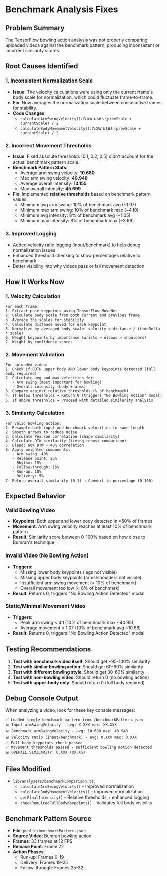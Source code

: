 # Benchmark Analysis Fixes

## Problem Summary
The TensorFlow bowling action analysis was not properly comparing uploaded videos against the benchmark pattern, producing inconsistent or incorrect similarity scores.

## Root Causes Identified

### 1. **Inconsistent Normalization Scale**
- **Issue**: The velocity calculations were using only the current frame's body scale for normalization, which could fluctuate frame-to-frame.
- **Fix**: Now averages the normalization scale between consecutive frames for stability.
- **Code Changes**:
  - `calculateArmSwingVelocity()`: Now uses `(prevScale + currentScale) / 2`
  - `calculateBodyMovementVelocity()`: Now uses `(prevScale + currentScale) / 2`

### 2. **Incorrect Movement Thresholds**
- **Issue**: Fixed absolute thresholds (0.1, 0.2, 0.5) didn't account for the actual benchmark pattern scale.
- **Benchmark Pattern Stats**:
  - Average arm swing velocity: **10.680**
  - Max arm swing velocity: **40.948**
  - Average overall intensity: **13.155**
  - Max overall intensity: **45.699**
- **Fix**: Implemented **relative thresholds** based on benchmark pattern values:
  - Minimum avg arm swing: 10% of benchmark avg (~1.07)
  - Minimum max arm swing: 10% of benchmark max (~4.10)
  - Minimum avg intensity: 8% of benchmark avg (~1.05)
  - Minimum max intensity: 8% of benchmark max (~3.66)

### 3. **Improved Logging**
- Added velocity ratio logging (input/benchmark) to help debug normalization issues
- Enhanced threshold checking to show percentages relative to benchmark
- Better visibility into why videos pass or fail movement detection

## How It Works Now

### 1. **Velocity Calculation**
```
For each frame:
1. Extract pose keypoints using TensorFlow MoveNet
2. Calculate body scale from both current and previous frame
3. Average the scales for stability
4. Calculate distance moved for each keypoint
5. Normalize by averaged body scale: velocity = distance / (timeDelta * scale)
6. Weight keypoints by importance (wrists > elbows > shoulders)
7. Weight by confidence scores
```

### 2. **Movement Validation**
```
For uploaded video:
1. Check if BOTH upper body AND lower body keypoints detected (full body required)
2. Calculate avg and max velocities for:
   - Arm swing (most important for bowling)
   - Overall intensity (body + arms)
3. Compare against relative thresholds (% of benchmark)
4. If below thresholds → Return 0 (triggers "No Bowling Action" modal)
5. If above thresholds → Proceed with detailed similarity analysis
```

### 3. **Similarity Calculation**
```
For valid bowling action:
1. Resample both input and benchmark velocities to same length
2. Smooth arrays to reduce noise
3. Calculate Pearson correlation (shape similarity)
4. Calculate DTW similarity (timing-robust comparison)
5. Blend: 60% DTW + 40% correlation
6. Apply weighted components:
   - Arm swing: 40%
   - Release point: 25%
   - Rhythm: 15%
   - Follow-through: 15%
   - Run-up: 10%
   - Delivery: 5%
7. Return overall similarity (0-1) → Convert to percentage (0-100)
```

## Expected Behavior

### Valid Bowling Video
- **Keypoints**: Both upper and lower body detected in >50% of frames
- **Movement**: Arm swing velocity reaches at least 10% of benchmark pattern
- **Result**: Similarity score between 0-100% based on how close to Bumrah's technique

### Invalid Video (No Bowling Action)
- **Triggers**:
  - Missing lower body keypoints (legs not visible)
  - Missing upper body keypoints (arms/shoulders not visible)
  - Insufficient arm swing movement (< 10% of benchmark)
  - Overall movement too low (< 8% of benchmark)
- **Result**: Returns 0, triggers "No Bowling Action Detected" modal

### Static/Minimal Movement Video
- **Triggers**:
  - Peak arm swing < 4.1 (10% of benchmark max ~40.95)
  - Average movement < 1.07 (10% of benchmark avg ~10.68)
- **Result**: Returns 0, triggers "No Bowling Action Detected" modal

## Testing Recommendations

1. **Test with benchmark video itself**: Should get ~95-100% similarity
2. **Test with similar bowling action**: Should get 60-90% similarity
3. **Test with different bowling style**: Should get 30-60% similarity
4. **Test with non-bowling video**: Should return 0 (no bowling action)
5. **Test with upper-body only**: Should return 0 (full body required)

## Debug Console Output

When analyzing a video, look for these key console messages:

```
✅ Loaded single benchmark pattern from /benchmarkPattern.json
📊 Input armSwingVelocity - avg: X.XXX max: XX.XXX
📊 Benchmark armSwingVelocity - avg: 10.680 max: 40.948
📊 Velocity ratio (input/benchmark) - avg: 0.XXX max: 0.XXX
✅ Full body keypoints check passed
✅ Movement thresholds passed - sufficient bowling motion detected
📊 OVERALL SIMILARITY: 0.XXX (XX.X%)
```

## Files Modified

- `lib/analyzers/benchmarkComparison.ts`:
  - `calculateArmSwingVelocity()` - Improved normalization
  - `calculateBodyMovementVelocity()` - Improved normalization
  - `getFinalIntensity()` - Relative thresholds + enhanced logging
  - `checkRequiredFullBodyKeypoints()` - Validates full body visibility

## Benchmark Pattern Source

- **File**: `public/benchmarkPattern.json`
- **Source Video**: Bumrah bowling action
- **Frames**: 33 frames at 12 FPS
- **Release Point**: Frame 22
- **Action Phases**:
  - Run-up: Frames 0-19
  - Delivery: Frames 19-25
  - Follow-through: Frames 25-32


